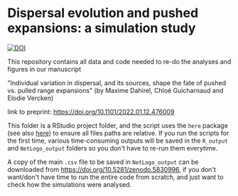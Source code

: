 


# Dispersal evolution and pushed expansions: a simulation study

[![DOI](https://zenodo.org/badge/DOI/10.5281/zenodo.5830993.svg)](https://doi.org/10.5281/zenodo.5830993)

This repository contains all data and code needed to re-do the analyses and figures in our manuscript

"Individual variation in dispersal, and its sources, shape the fate of pushed vs. pulled range expansions" (by Maxime Dahirel, Chloé Guicharnaud and Elodie Vercken)

link to preprint: https://doi.org/10.1101/2022.01.12.476009

This folder is a RStudio project folder, and the script uses the `here` package (see also [here](https://github.com/jennybc/here_here)) to ensure all files paths are relative. If you run the scripts for the first time, various time-consuming outputs will be saved in the `R_output` and `NetLogo_output` folders so you don't have to re-run them everytime. 

A copy of the main `.csv` file to be saved in `NetLogo_output` can be downloaded from https://doi.org/10.5281/zenodo.5830996, if you don't want/don't have time to run the entire code from scratch, and just want to check how the simulations were analysed.

